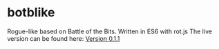# botblike
Rogue-like based on Battle of the Bits.  Written in ES6 with rot.js
The live version can be found here: [Version 0.1.1](http://tfx.seawavescollective.net/interactive/rogue/latest/)


